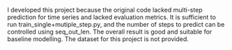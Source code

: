 I developed this project because the original code lacked multi-step prediction for time series and lacked evaluation metrics.
It is sufficient to run train_single+mutiple_step.py, and the number of steps to predict can be controlled using seq_out_len. 
The overall result is good and suitable for baseline modelling. 
The dataset for this project is not provided.
